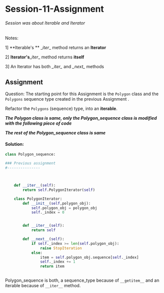 # Session-11-Assignment

######  Session was about Iterable and Iterator



Notes:

1] **Iterable's **   \__iter__  method returns an **Iterator**

2]  **Iterator's**\__iter__  method returns  **itself**

3] An Iterator has both   *\__iter__*  and   *\__next__* methods



## Assignment 

 Question: The starting point for this Assignment is the `Polygon` class and the `Polygons` sequence type  created in the previous Assignment .

Refactor the `Polygons` (sequence) type, into an **iterable**. 







***The Polygon class is same, only the Polygon_sequence class is modified with the following piece of code***

***The rest of the Polygon_sequence class is same***

#### Solution:

```python
class Polygon_sequence:

### Previous assignment
#---------------



	def __iter__(self):
        return self.PolygonIterator(self)

    class PolygonIterator:
        def __init__(self,polygon_obj):
            self.polygon_obj = polygon_obj
            self._index = 0


        def __iter__(self):
            return self

        def __next__(self):
            if self._index >= len(self.polygon_obj):
                raise StopIteration
            else:
                item = self.polygon_obj.sequence[self._index]
                self._index += 1
                return item
                
```





Polygon_sequence is both, a sequence_type because of `__getitem__` and an iterable because of `__iter__` method.